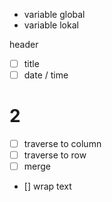 * variable global
* variable lokal

header
- [ ] title
- [ ] date / time

# 2
- [ ] traverse to column
- [ ] traverse to row
- [ ] merge
- [] wrap text
